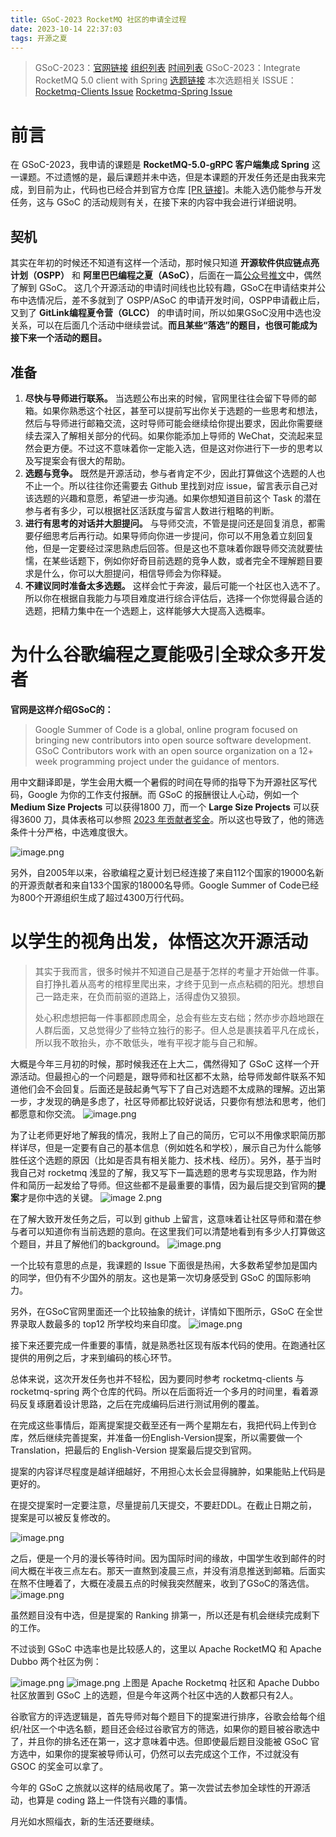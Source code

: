 ```yaml
---
title: GSoC-2023 RocketMQ 社区的申请全过程
date: 2023-10-14 22:37:03
tags: 开源之夏
---
```

> GSoC-2023：[官网链接](https://summerofcode.withgoogle.com/)  [组织列表](https://summerofcode.withgoogle.com/programs/2023/organizations)  [时间列表](https://developers.google.com/open-source/gsoc/timeline?hl=zh-cn)
> GSoC-2023：Integrate RocketMQ 5.0 client with Spring [选题链接](https://issues.apache.org/jira/browse/GSOC-122)
> 本次选题相关 ISSUE：[Rocketmq-Clients Issue](https://github.com/apache/rocketmq-clients/issues/275)  [Rocketmq-Spring Issue](https://github.com/apache/rocketmq-spring/issues/553)

# 前言

在 GSoC-2023，我申请的课题是 **RocketMQ-5.0-gRPC 客户端集成 Spring** 这一课题。不过遗憾的是，最后课题并未中选，但是本课题的开发任务还是由我来完成，到目前为止，代码也已经合并到官方仓库 [[PR 链接]](https://github.com/apache/rocketmq-spring/pull/554)。未能入选仍能参与开发任务，这与 GSoC 的活动规则有关，在接下来的内容中我会进行详细说明。

## 契机

其实在年初的时候还不知道有这样一个活动，那时候只知道 **开源软件供应链点亮计划（OSPP）** 和 **阿里巴巴编程之夏（ASoC）**，后面在一篇[公众号推文](https://mp.weixin.qq.com/s/VDF-yJ267uHczEO7QNeUqg)中，偶然了解到 GSoC。
这几个开源活动的申请时间线也比较有趣，GSoC在申请结束并公布中选情况后，差不多就到了 OSPP/ASoC 的申请开发时间，OSPP申请截止后，又到了 **GitLink编程夏令营（GLCC）** 的申请时间，所以如果GSoC没用中选也没关系，可以在后面几个活动中继续尝试。**而且某些“落选”的题目，也很可能成为接下来一个活动的题目。**

## 准备

1. **尽快与导师进行联系。** 当选题公布出来的时候，官网里往往会留下导师的邮箱。如果你熟悉这个社区，甚至可以提前写出你关于选题的一些思考和想法，然后与导师进行邮箱交流，这时导师可能会继续给你提出要求，因此你需要继续去深入了解相关部分的代码。如果你能添加上导师的 WeChat，交流起来显然会更方便。不过这不意味着你一定能入选，但是这对你进行下一步的思考以及写提案会有很大的帮助。
2. **选题与竞争。** 既然是开源活动，参与者肯定不少，因此打算做这个选题的人也不止一个。所以往往你还需要去 Github 里找到对应 issue，留言表示自己对该选题的兴趣和意愿，希望进一步沟通。如果你想知道目前这个 Task 的潜在参与者有多少，可以根据社区活跃度与留言人数进行粗略的判断。
3. **进行有思考的对话并大胆提问。** 与导师交流，不管是提问还是回复消息，都需要仔细思考后再行动。如果导师向你进一步提问，你可以不用急着立刻回复他，但是一定要经过深思熟虑后回答。但是这也不意味着你跟导师交流就要怯懦，在某些话题下，例如你好奇目前选题的竞争人数，或者完全不理解题目要求是什么，你可以大胆提问，相信导师会为你释疑。
4. **不建议同时准备太多选题。** 这样会忙于奔波，最后可能一个社区也入选不了。所以你在根据自我能力与项目难度进行综合评估后，选择一个你觉得最合适的选题，把精力集中在一个选题上，这样能够大大提高入选概率。

# 为什么谷歌编程之夏能吸引全球众多开发者

**官网是这样介绍GSoC的：**

> Google Summer of Code is a global, online program focused on bringing new contributors into open source software development. GSoC Contributors work with an open source organization on a 12+ week programming project under the guidance of mentors.


用中文翻译即是，学生会用大概一个暑假的时间在导师的指导下为开源社区写代码，Google 为你的工作支付报酬。而 GSoC 的报酬很让人心动，例如一个 **Medium Size Projects** 可以获得1800 刀，而一个 **Large Size Projects** 可以获得3600 刀，具体表格可以参照 [2023 年贡献者奖金](https://developers.google.com/open-source/gsoc/help/student-stipends)。所以这也导致了，他的筛选条件十分严格，中选难度很大。

![image.png](https://s2.loli.net/2023/10/14/eGkE7bi8XUCBvnw.png)

另外，自2005年以来，谷歌编程之夏计划已经连接了来自112个国家的19000名新的开源贡献者和来自133个国家的18000名导师。Google Summer of Code已经为800个开源组织生成了超过4300万行代码。

# 以学生的视角出发，体悟这次开源活动

> 其实于我而言，很多时候并不知道自己是基于怎样的考量才开始做一件事。自打挣扎着从高考的棺椁里爬出来，才终于见到一点点粘稠的阳光。想想自己一路走来，在负而前驱的道路上，活得虚伪又狼狈。
> 
> 处心积虑想把每一件事都顾虑周全，总会有些左支右绌；然亦步亦趋地跟在人群后面，又总觉得少了些特立独行的影子。但人总是裹挟着平凡在成长，所以我不敢抬头，亦不敢低头，唯有平视才能与自己和解。

大概是今年三月初的时候，那时候我还在上大二，偶然得知了 GSoC 这样一个开源活动。但最担心的一个问题是，跟导师和社区都不太熟，给导师发邮件联系不知道他们会不会回复。后面还是鼓起勇气写下了自己对选题不太成熟的理解。迈出第一步，才发现的确是多虑了，社区导师都比较好说话，只要你有想法和思考，他们都愿意和你交流。
![image.png](https://s2.loli.net/2023/10/14/yvP89wTYdh3kUzq.png)

为了让老师更好地了解我的情况，我附上了自己的简历，它可以不用像求职简历那样详尽，但是一定要有自己的基本信息（例如姓名和学校），展示自己为什么能够胜任这个选题的原因（比如是否具有相关能力、技术栈、经历）。另外，基于当时我自己对 rocketmq 浅显的了解，我又写下一篇选题的思考与实现思路，作为附件和简历一起发给了导师。但这些都不是最重要的事情，因为最后提交到官网的**提案**才是你中选的关键。
![image _2_.png](https://s2.loli.net/2023/10/14/Xk39p1xNdYBjPRH.png)

在了解大致开发任务之后，可以到 github 上留言，这意味着让社区导师和潜在参与者可以知道你有当前选题的意向。在这里我们可以清楚地看到有多少人打算做这个题目，并且了解他们的background。
![image.png](https://s2.loli.net/2023/10/14/iYl7Fhyurc6ejPJ.png)

一个比较有意思的点是，我课题的 Issue 下面很是热闹，大多数希望参加是国内的同学，但仍有不少国外的朋友。这也是第一次切身感受到 GSoC 的国际影响力。

另外，在GSoC官网里面还一个比较抽象的统计，详情如下图所示，GSoC 在全世界录取人数最多的 top12 所学校均来自印度。
![image.png](https://s2.loli.net/2023/10/14/75yY138t2AqhBJg.png)

接下来还要完成一件重要的事情，就是熟悉社区现有版本代码的使用。在跑通社区提供的用例之后，才来到编码的核心环节。

总体来说，这次开发任务也并不轻松，因为要同时参考 rocketmq-clients 与 rocketmq-spring 两个仓库的代码。所以在后面将近一个多月的时间里，看着源码反复琢磨着设计思路，之后在完成编码后进行测试用例的覆盖。

在完成这些事情后，距离提案提交截至还有一两个星期左右，我把代码上传到仓库，然后继续完善提案，并准备一份English-Version提案，所以需要做一个 Translation，把最后的 English-Version 提案最后提交到官网。

提案的内容详尽程度是越详细越好，不用担心太长会显得臃肿，如果能贴上代码是更好的。

在提交提案时一定要注意，尽量提前几天提交，不要赶DDL。在截止日期之前，提案是可以被反复修改的。

![image.png](https://s2.loli.net/2023/10/14/O8LKHPBbXiuYaWo.png)

之后，便是一个月的漫长等待时间。因为国际时间的缘故，中国学生收到邮件的时间大概在半夜三点左右。那天一直熬到凌晨三点，并没有消息推送到邮箱。后面实在熬不住睡着了，大概在凌晨五点的时候我突然醒来，收到了GSoC的落选信。
![image.png](https://s2.loli.net/2023/10/14/F41iWEaTQkuoKMU.png)

虽然题目没有中选，但是提案的 Ranking 排第一，所以还是有机会继续完成剩下的工作。

不过谈到 GSoC 中选率也是比较感人的，这里以 Apache RocketMQ 和 Apache Dubbo 两个社区为例：

![image.png](https://s2.loli.net/2023/10/15/Q9eufKb4G3WpJdl.png)
![image.png](https://s2.loli.net/2023/10/15/9Ul5dsxXtgRKcjH.png)
上图是 Apache Rocketmq 社区和 Apache Dubbo 社区放置到 GSoC 上的选题，但是今年这两个社区中选的人数都只有2人。

谷歌官方的评选逻辑是，首先导师对每个题目下的提案进行排序，谷歌会给每个组织/社区一个中选名额，题目还会经过谷歌官方的筛选，如果你的题目被谷歌选中了，并且你的排名还在第一，这才意味着中选。但即使最后题目没能被 GSoC 官方选中，如果你的提案被导师认可，仍然可以去完成这个工作，不过就没有 GSOC 的奖金可以拿了。

今年的 GSoC 之旅就以这样的结局收尾了。第一次尝试去参加全球性的开源活动，也算是 coding 路上一件饶有兴趣的事情。

月光如水照缁衣，新的生活还要继续。
